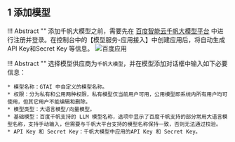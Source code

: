 ## 1 添加模型

!!! Abstract ""
    添加千帆大模型之前，需要先在 [百度智能云千帆大模型平台](https://qianfan.cloud.baidu.com/) 中进行注册并登录。在控制台中的【模型服务-应用接入】中创建应用后，将自动生成 API Key和Secret Key 等信息。
![百度应用](../../img/model/qianfan_app.png)

!!! Abstract ""
    选择模型供应商为`千帆大模型`，并在模型添加对话框中输入如下必要信息：

    * 模型名称：GTAI 中自定义的模型名称。   
    * 权限：分为私有和公用两种权限，私有模型仅当前用户可用，公用模型即系统内所有用户均可使用，但其它用户不能编辑和删除。    
    * 模型类型：大语言模型/向量模型。    
    * 基础模型：百度千帆支持的 LLM 模型名称，选项中显示了百度千帆支持的部分常用大语言模型名称，支持手动输入，但需要与千帆大平台支持的模型名称保持一致，否则无法通过校验。    
    * API Key 和 Secret Key：千帆大模型中应用的API Key 和 Secret Key。

<!-- ## 2 配置样例

!!! Abstract ""
    千帆大模型-大语言模型配置样例图示：

![千帆大模型](../../img/model/qianfan_model.png)

!!! Abstract ""
    千帆大模型-向量模型配置样例图示：
![千帆大模型](../../img/model/qianfan_embedding.png)
 -->
